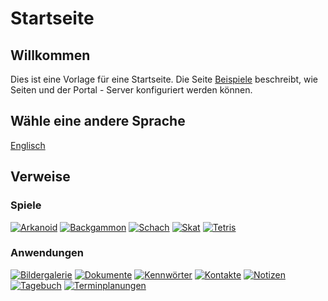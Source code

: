 # Startseite

## Willkommen

Dies ist eine Vorlage für eine Startseite.
Die Seite [Beispiele](/view?page=example) beschreibt, wie Seiten und der Portal - Server konfiguriert werden können.

## Wähle eine andere Sprache

[Englisch](/view?page=welcome&locale=en-US)

## Verweise

### Spiele

[![Arkanoid](/images/buttons/development-gtk-48.png "Arkanoid")](/arkanoid)
[![Backgammon](/images/buttons/gnubg-48.png "Backgammon")](/backgammon)
[![Schach](/images/buttons/gnome-chess-48.png "Schach")](/chess)
[![Skat](/images/buttons/games-card_game-48.png "Skat")](/skat)
[![Tetris](/images/buttons/gpe-tetris-48.png "Tetris")](/tetris)

### Anwendungen

[![Bildergalerie](/images/buttons/internet-mail-7-48.png "Bildergalerie")](/slideshow?shuffle=false)
[![Dokumente](/images/buttons/gftp-48.png "Dokumente")](/documents)
[![Kennwörter](/images/buttons/document-decrypt-3-48.png "Kennw&ouml;rter")](/password)
[![Kontakte](/images/buttons/user-new-3-48.png "Kontakte")](/contacts)
[![Notizen](/images/buttons/notepad-48.png "Notizen")](/notes)
[![Tagebuch](/images/buttons/gnome-blog-48.png "Tagebuch")](/diary)
[![Terminplanungen](/images/buttons/view-calendar-tasks-48.png "Terminplanungen")](/makeadate)


